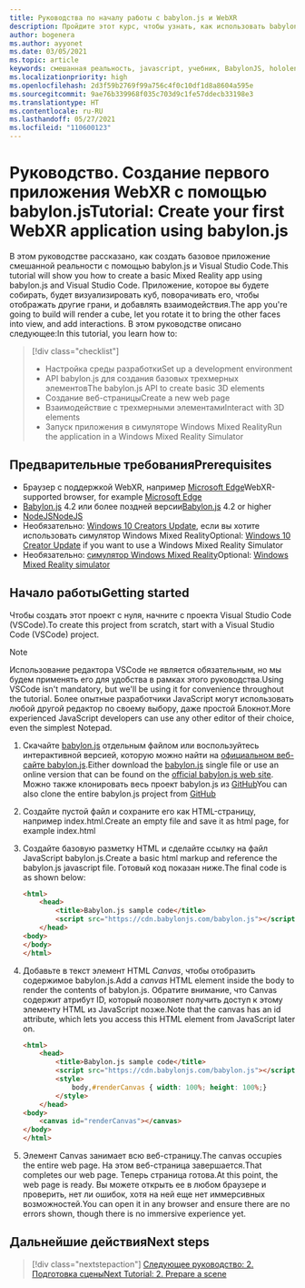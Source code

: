 ```yaml
---
title: Руководства по началу работы с babylon.js и WebXR
description: Пройдите этот курс, чтобы узнать, как использовать babylon.js и создавать базовое приложение смешанной реальности.
author: bogenera
ms.author: ayyonet
ms.date: 03/05/2021
ms.topic: article
keywords: смешанная реальность, javascript, учебник, BabylonJS, hololens, mixed reality, UWP, Windows 10, WebXR, иммерсивное веб-приложение
ms.localizationpriority: high
ms.openlocfilehash: 2d3f59b2769f99a756c4f0c10df1d8a8604a595e
ms.sourcegitcommit: 9ae76b339968f035c703d9c1fe57ddecb33198e3
ms.translationtype: HT
ms.contentlocale: ru-RU
ms.lasthandoff: 05/27/2021
ms.locfileid: "110600123"
---
```

# <a name="tutorial-create-your-first-webxr-application-using-babylonjs"></a><span data-ttu-id="959b7-104">Руководство. Создание первого приложения WebXR с помощью babylon.js</span><span class="sxs-lookup"><span data-stu-id="959b7-104">Tutorial: Create your first WebXR application using babylon.js</span></span>

<span data-ttu-id="959b7-105">В этом руководстве рассказано, как создать базовое приложение смешанной реальности с помощью babylon.js и Visual Studio Code.</span><span class="sxs-lookup"><span data-stu-id="959b7-105">This tutorial will show you how to create a basic Mixed Reality app using babylon.js and Visual Studio Code.</span></span> <span data-ttu-id="959b7-106">Приложение, которое вы будете собирать, будет визуализировать куб, поворачивать его, чтобы отображать другие грани, и добавлять взаимодействия.</span><span class="sxs-lookup"><span data-stu-id="959b7-106">The app you're going to build will render a cube, let you rotate it to bring the other faces into view, and add interactions.</span></span> <span data-ttu-id="959b7-107">В этом руководстве описано следующее:</span><span class="sxs-lookup"><span data-stu-id="959b7-107">In this tutorial, you learn how to:</span></span>

> [!div class="checklist"]
> * <span data-ttu-id="959b7-108">Настройка среды разработки</span><span class="sxs-lookup"><span data-stu-id="959b7-108">Set up a development environment</span></span>
> * <span data-ttu-id="959b7-109">API babylon.js для создания базовых трехмерных элементов</span><span class="sxs-lookup"><span data-stu-id="959b7-109">The babylon.js API to create basic 3D elements</span></span>  
> * <span data-ttu-id="959b7-110">Создание веб-страницы</span><span class="sxs-lookup"><span data-stu-id="959b7-110">Create a new web page</span></span>
> * <span data-ttu-id="959b7-111">Взаимодействие с трехмерными элементами</span><span class="sxs-lookup"><span data-stu-id="959b7-111">Interact with 3D elements</span></span>
> * <span data-ttu-id="959b7-112">Запуск приложения в симуляторе Windows Mixed Reality</span><span class="sxs-lookup"><span data-stu-id="959b7-112">Run the application in a Windows Mixed Reality Simulator</span></span>

## <a name="prerequisites"></a><span data-ttu-id="959b7-113">Предварительные требования</span><span class="sxs-lookup"><span data-stu-id="959b7-113">Prerequisites</span></span>

* <span data-ttu-id="959b7-114">Браузер с поддержкой WebXR, например [Microsoft Edge](../../../../whats-new/new-microsoft-edge.md)</span><span class="sxs-lookup"><span data-stu-id="959b7-114">WebXR-supported browser, for example [Microsoft Edge](../../../../whats-new/new-microsoft-edge.md)</span></span>
* <span data-ttu-id="959b7-115">[Babylon.js](https://doc.babylonjs.com/divingDeeper/developWithBjs/frameworkVers) 4.2 или более поздней версии</span><span class="sxs-lookup"><span data-stu-id="959b7-115">[Babylon.js](https://doc.babylonjs.com/divingDeeper/developWithBjs/frameworkVers) 4.2 or higher</span></span>
* [<span data-ttu-id="959b7-116">NodeJS</span><span class="sxs-lookup"><span data-stu-id="959b7-116">NodeJS</span></span>](https://nodejs.org/)
* <span data-ttu-id="959b7-117">Необязательно: [Windows 10 Creators Update](https://www.microsoft.com/software-download/windows10), если вы хотите использовать симулятор Windows Mixed Reality</span><span class="sxs-lookup"><span data-stu-id="959b7-117">Optional: [Windows 10 Creator Update](https://www.microsoft.com/software-download/windows10) if you want to use a Windows Mixed Reality Simulator</span></span>
* <span data-ttu-id="959b7-118">Необязательно: [симулятор Windows Mixed Reality](../../../platform-capabilities-and-apis/using-the-windows-mixed-reality-simulator.md)</span><span class="sxs-lookup"><span data-stu-id="959b7-118">Optional: [Windows Mixed Reality simulator](../../../platform-capabilities-and-apis/using-the-windows-mixed-reality-simulator.md)</span></span>

## <a name="getting-started"></a><span data-ttu-id="959b7-119">Начало работы</span><span class="sxs-lookup"><span data-stu-id="959b7-119">Getting started</span></span>

<span data-ttu-id="959b7-120">Чтобы создать этот проект с нуля, начните с проекта Visual Studio Code (VSCode).</span><span class="sxs-lookup"><span data-stu-id="959b7-120">To create this project from scratch, start with a Visual Studio Code (VSCode) project.</span></span>

> [!NOTE]
> <span data-ttu-id="959b7-121">Использование редактора VSCode не является обязательным, но мы будем применять его для удобства в рамках этого руководства.</span><span class="sxs-lookup"><span data-stu-id="959b7-121">Using VSCode isn't mandatory, but we'll be using it for convenience throughout the tutorial.</span></span> <span data-ttu-id="959b7-122">Более опытные разработчики JavaScript могут использовать любой другой редактор по своему выбору, даже простой Блокнот.</span><span class="sxs-lookup"><span data-stu-id="959b7-122">More experienced JavaScript developers can use any other editor of their choice, even the simplest Notepad.</span></span>

1. <span data-ttu-id="959b7-123">Скачайте [babylon.js](https://doc.babylonjs.com/divingDeeper/developWithBjs/frameworkVers) отдельным файлом или воспользуйтесь интерактивной версией, которую можно найти на [официальном веб-сайте babylon.js](https://doc.babylonjs.com/divingDeeper/developWithBjs/frameworkVers).</span><span class="sxs-lookup"><span data-stu-id="959b7-123">Either download the [babylon.js](https://doc.babylonjs.com/divingDeeper/developWithBjs/frameworkVers) single file or use an online version that can be found on the [official babylon.js web site](https://doc.babylonjs.com/divingDeeper/developWithBjs/frameworkVers).</span></span> <span data-ttu-id="959b7-124">Можно также клонировать весь проект babylon.js из [GitHub](https://github.com/BabylonJS/Babylon.js)</span><span class="sxs-lookup"><span data-stu-id="959b7-124">You can also clone the entire babylon.js project from [GitHub](https://github.com/BabylonJS/Babylon.js)</span></span>
1. <span data-ttu-id="959b7-125">Создайте пустой файл и сохраните его как HTML-страницу, например index.html.</span><span class="sxs-lookup"><span data-stu-id="959b7-125">Create an empty file and save it as html page, for example index.html</span></span>
1. <span data-ttu-id="959b7-126">Создайте базовую разметку HTML и сделайте ссылку на файл JavaScript babylon.js.</span><span class="sxs-lookup"><span data-stu-id="959b7-126">Create a basic html markup and reference the babylon.js javascript file.</span></span> <span data-ttu-id="959b7-127">Готовый код показан ниже.</span><span class="sxs-lookup"><span data-stu-id="959b7-127">The final code is as shown below:</span></span>

    ```html
    <html>
        <head>
            <title>Babylon.js sample code</title>
            <script src="https://cdn.babylonjs.com/babylon.js"></script>
        </head>
    <body>
    </body>
    </html>
    ```

1. <span data-ttu-id="959b7-128">Добавьте в текст элемент HTML *Canvas*, чтобы отобразить содержимое babylon.js.</span><span class="sxs-lookup"><span data-stu-id="959b7-128">Add a *canvas* HTML element inside the body to render the contents of babylon.js.</span></span> <span data-ttu-id="959b7-129">Обратите внимание, что Canvas содержит атрибут ID, который позволяет получить доступ к этому элементу HTML из JavaScript позже.</span><span class="sxs-lookup"><span data-stu-id="959b7-129">Note that the canvas has an id attribute, which lets you access this HTML element from JavaScript later on.</span></span>

    ```html
    <html>
        <head>
            <title>Babylon.js sample code</title>
            <script src="https://cdn.babylonjs.com/babylon.js"></script>
            <style>
                body,#renderCanvas { width: 100%; height: 100%;}
            </style>
        </head>
    <body>
        <canvas id="renderCanvas"></canvas>
    </body>
    </html>
    ```

1. <span data-ttu-id="959b7-130">Элемент Canvas занимает всю веб-страницу.</span><span class="sxs-lookup"><span data-stu-id="959b7-130">The canvas occupies the entire web page.</span></span> <span data-ttu-id="959b7-131">На этом веб-страница завершается.</span><span class="sxs-lookup"><span data-stu-id="959b7-131">That completes our web page.</span></span> <span data-ttu-id="959b7-132">Теперь страница готова.</span><span class="sxs-lookup"><span data-stu-id="959b7-132">At this point, the web page is ready.</span></span> <span data-ttu-id="959b7-133">Вы можете открыть ее в любом браузере и проверить, нет ли ошибок, хотя на ней еще нет иммерсивных возможностей.</span><span class="sxs-lookup"><span data-stu-id="959b7-133">You can open it in any browser and ensure there are no errors shown, though there is no immersive experience yet.</span></span>

## <a name="next-steps"></a><span data-ttu-id="959b7-134">Дальнейшие действия</span><span class="sxs-lookup"><span data-stu-id="959b7-134">Next steps</span></span>

> [!div class="nextstepaction"]
> [<span data-ttu-id="959b7-135">Следующее руководство: 2. Подготовка сцены</span><span class="sxs-lookup"><span data-stu-id="959b7-135">Next Tutorial: 2. Prepare a scene</span></span>](prepare-scene-02.md)